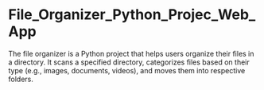 # File_Organizer_Python_Projec_Web_App
The file organizer is a Python project that helps users organize their files in a directory. It scans a specified directory, categorizes files based on their type (e.g., images, documents, videos), and moves them into respective folders.
